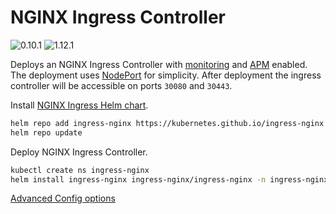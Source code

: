 # NGINX Ingress Controller

![0.10.1](https://img.shields.io/badge/NGINX%20Ingress%20chart-0.10.1-009539?labelColor=f0f0f0&logo=Helm&logoColor=009539)
![1.12.1](https://img.shields.io/badge/NGINX%20Ingress%20Controller-1.12.1-009539?labelColor=f0f0f0&logo=NGINX&logoColor=009539)

Deploys an NGINX Ingress Controller with [monitoring](https://docs.datadoghq.com/integrations/nginx_ingress_controller) and [APM](https://docs.datadoghq.com/tracing/setup_overview/proxy_setup/?tab=nginx#nginx-ingress-controller-for-kubernetes) enabled. The deployment uses [NodePort](https://kubernetes.io/docs/concepts/services-networking/service/#nodeport) for simplicity. After deployment the ingress controller will be accessible on ports `30080` and `30443`.

Install [NGINX Ingress Helm chart](https://github.com/kubernetes/ingress-nginx/tree/master/charts/ingress-nginx).

```bash
helm repo add ingress-nginx https://kubernetes.github.io/ingress-nginx
helm repo update
```

Deploy NGINX Ingress Controller.

```bash
kubectl create ns ingress-nginx
helm install ingress-nginx ingress-nginx/ingress-nginx -n ingress-nginx -f nginx-values.yaml
```

[Advanced Config options](https://kubernetes.github.io/ingress-nginx/user-guide/nginx-configuration/configmap/)
